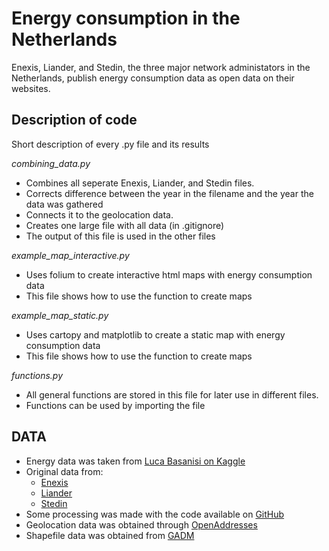 # Energy consumption in the Netherlands

Enexis, Liander, and Stedin, the three major network administators in the Netherlands, publish energy consumption data as open data on their websites. 


## Description of code
Short description of every .py file and its results

*combining_data.py*
- Combines all seperate Enexis, Liander, and Stedin files. 
- Corrects difference between the year in the filename and the year the data was gathered
- Connects it to the geolocation data.
- Creates one large file with all data (in .gitignore)
- The output of this file is used in the other files

*example_map_interactive.py*
- Uses folium to create interactive html maps with energy consumption data
- This file shows how to use the function to create maps

*example_map_static.py*
- Uses cartopy and matplotlib to create a static map with energy consumption data
- This file shows how to use the function to create maps

*functions.py*
- All general functions are stored in this file for later use in different files.
- Functions can be used by importing the file

## DATA
- Energy data was taken from [Luca Basanisi
 on Kaggle](https://www.kaggle.com/lucabasa/dutch-energy)
 - Original data from:
   - [Enexis](https://www.enexis.nl/over-ons/wat-bieden-we/andere-diensten/open-data)
   - [Liander](https://www.liander.nl/partners/datadiensten/open-data/data)
   - [Stedin](https://www.stedin.net/zakelijk/open-data/verbruiksgegevens)
 - Some processing was made with the code available on [GitHub](https://github.com/lucabasa/kaggle_dutch_energy/blob/master/raw_data_cleaning.ipynb)
- Geolocation data was obtained through [OpenAddresses](https://openaddresses.io/)
- Shapefile data was obtained from [GADM](https://gadm.org/)
